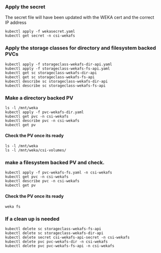 ### Apply the secret
The secret file will have been updated with the WEKA cert and the correct IP address
```
kubectl apply -f wekasecret.yaml
kubectl get secret -n csi-wekafs
```
### Apply the storage classes for directory and filesystem backed PVCs
```
kubectl apply -f storageclass-wekafs-dir-api.yaml
kubectl apply -f storageclass-wekafs-fs-api.yaml
kubectl get sc storageclass-wekafs-dir-api
kubectl get sc storageclass-wekafs-fs-api
kubectl describe sc storageclass-wekafs-dir-api
kubectl describe sc storageclass-wekafs-fs-api
```
### Make a directory backed PV
```
ls -l /mnt/weka
kubectl apply -f pvc-wekafs-dir.yaml
kubectl get pvc -n csi-wekafs
kubectl describe pvc -n csi-wekafs
kubectl get pv
```
#### Check the PV once its ready
```
ls -l /mnt/weka
ls -l /mnt/weka/csi-volumes/
```
### make a filesystem backed PV and check.  
```
kubectl apply -f pvc-wekafs-fs.yaml -n csi-wekafs
kubectl get pvc -n csi-wekafs
kubectl describe pvc -n csi-wekafs
kubectl get pv
```
#### Check the PV once its ready
```
weka fs
```
### If a clean up is needed
```
kubectl delete sc storageclass-wekafs-fs-api
kubectl delete sc storageclass-wekafs-dir-api
kubectl delete secret csi-wekafs-api-secret -n csi-wekafs
kubectl delete pvc pvc-wekafs-dir -n csi-wekafs
kubectl delete pvc pvc-wekafs-fs-api -n csi-wekafs
```
